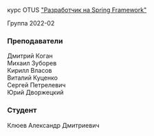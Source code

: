 курс OTUS ["Разработчик на Spring Framework"](https://otus.ru/lessons/javaspring/)

Группа 2022-02

### Преподаватели
Дмитрий Коган<br>
Михаил Зуборев<br>
Кирилл Власов<br>
Виталий Куценко<br>
Сергей Петрелевич<br>
Юрий Дворжецкий<br>

### Студент
Клюев Александр Дмитриевич
